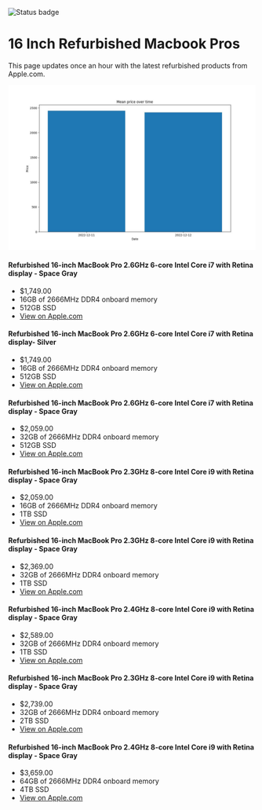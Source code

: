 


![Status badge](https://github.com/seanbehan/apple-intel-refurbs/actions/workflows/python-app.yml/badge.svg)


# 16 Inch Refurbished Macbook Pros

This page updates once an hour with the latest refurbished products from Apple.com. 

![Prices over time](prices.jpg?raw=true "Prices")


#### Refurbished 16-inch MacBook Pro 2.6GHz 6-core Intel Core i7 with Retina display - Space Gray
- $1,749.00
- 16GB of 2666MHz DDR4 onboard memory
- 512GB SSD
- [View on Apple.com](https://apple.com/shop/product/FVVJ2LL/A/refurbished-16-inch-macbook-pro-26ghz-6-core-intel-core-i7-with-retina-display-space-gray?fnode=743eefced67b3845c52f1fec91b69ed6dfbd88092285d49f4a5b4869d73e74e7c74b64fa1cb5914b93efbf65764b6fd4de12d0d7243f93077087ed4383c5faad26228581ba78475215b46b08503100cb)
    
#### Refurbished 16-inch MacBook Pro 2.6GHz 6-core Intel Core i7 with Retina display- Silver
- $1,749.00
- 16GB of 2666MHz DDR4 onboard memory
- 512GB SSD
- [View on Apple.com](https://apple.com/shop/product/FVVL2LL/A/refurbished-16-inch-macbook-pro-26ghz-6-core-intel-core-i7-with-retina-display-silver?fnode=743eefced67b3845c52f1fec91b69ed6dfbd88092285d49f4a5b4869d73e74e7c74b64fa1cb5914b93efbf65764b6fd4de12d0d7243f93077087ed4383c5faad26228581ba78475215b46b08503100cb)
    
#### Refurbished 16-inch MacBook Pro 2.6GHz 6-core Intel Core i7 with Retina display - Space Gray
- $2,059.00
- 32GB of 2666MHz DDR4 onboard memory
- 512GB SSD
- [View on Apple.com](https://apple.com/shop/product/G0XZ9LL/A/refurbished-16-inch-macbook-pro-26ghz-6-core-intel-core-i7-with-retina-display-space-gray?fnode=743eefced67b3845c52f1fec91b69ed6dfbd88092285d49f4a5b4869d73e74e7c74b64fa1cb5914b93efbf65764b6fd4de12d0d7243f93077087ed4383c5faad26228581ba78475215b46b08503100cb)
    
#### Refurbished 16-inch MacBook Pro 2.3GHz 8-core Intel Core i9 with Retina display - Space Gray
- $2,059.00
- 16GB of 2666MHz DDR4 onboard memory
- 1TB SSD
- [View on Apple.com](https://apple.com/shop/product/FVVK2LL/A/refurbished-16-inch-macbook-pro-23ghz-8-core-intel-core-i9-with-retina-display-space-gray?fnode=743eefced67b3845c52f1fec91b69ed6dfbd88092285d49f4a5b4869d73e74e7c74b64fa1cb5914b93efbf65764b6fd4de12d0d7243f93077087ed4383c5faad26228581ba78475215b46b08503100cb)
    
#### Refurbished 16-inch MacBook Pro 2.3GHz 8-core Intel Core i9 with Retina display - Space Gray
- $2,369.00
- 32GB of 2666MHz DDR4 onboard memory
- 1TB SSD
- [View on Apple.com](https://apple.com/shop/product/G0Y07LL/A/refurbished-16-inch-macbook-pro-23ghz-8-core-intel-core-i9-with-retina-display-space-gray?fnode=743eefced67b3845c52f1fec91b69ed6dfbd88092285d49f4a5b4869d73e74e7c74b64fa1cb5914b93efbf65764b6fd4de12d0d7243f93077087ed4383c5faad26228581ba78475215b46b08503100cb)
    
#### Refurbished 16-inch MacBook Pro 2.4GHz 8-core Intel Core i9 with Retina display - Space Gray
- $2,589.00
- 32GB of 2666MHz DDR4 onboard memory
- 1TB SSD
- [View on Apple.com](https://apple.com/shop/product/G0ZN1LL/A/refurbished-16-inch-macbook-pro-24ghz-8-core-intel-core-i9-with-retina-display-space-gray?fnode=743eefced67b3845c52f1fec91b69ed6dfbd88092285d49f4a5b4869d73e74e7c74b64fa1cb5914b93efbf65764b6fd4de12d0d7243f93077087ed4383c5faad26228581ba78475215b46b08503100cb)
    
#### Refurbished 16-inch MacBook Pro 2.3GHz 8-core Intel Core i9 with Retina display - Space Gray
- $2,739.00
- 32GB of 2666MHz DDR4 onboard memory
- 2TB SSD
- [View on Apple.com](https://apple.com/shop/product/G0Y0CLL/A/refurbished-16-inch-macbook-pro-23ghz-8-core-intel-core-i9-with-retina-display-space-gray?fnode=743eefced67b3845c52f1fec91b69ed6dfbd88092285d49f4a5b4869d73e74e7c74b64fa1cb5914b93efbf65764b6fd4de12d0d7243f93077087ed4383c5faad26228581ba78475215b46b08503100cb)
    
#### Refurbished 16-inch MacBook Pro 2.4GHz 8-core Intel Core i9 with Retina display - Space Gray
- $3,659.00
- 64GB of 2666MHz DDR4 onboard memory
- 4TB SSD
- [View on Apple.com](https://apple.com/shop/product/G0ZNBLL/A/refurbished-16-inch-macbook-pro-24ghz-8-core-intel-core-i9-with-retina-display-space-gray?fnode=743eefced67b3845c52f1fec91b69ed6dfbd88092285d49f4a5b4869d73e74e7c74b64fa1cb5914b93efbf65764b6fd4de12d0d7243f93077087ed4383c5faad26228581ba78475215b46b08503100cb)
    